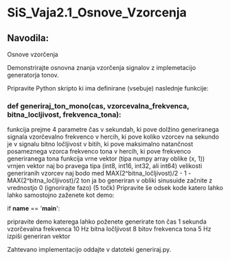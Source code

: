 # SiS_Vaja2.1_Osnove_Vzorcenja
## Navodila:
Osnove vzorčenja

Demonstrirajte osnovna znanja vzorčenja signalov z implemetacijo generatorja tonov.

Pripravite Python skripto ki ima definirane (vsebuje) naslednje funkcije:

### def generiraj_ton_mono(cas, vzorcevalna_frekvenca, bitna_locljivost, frekvenca_tona):

funkcija prejme 4 parametre
čas v sekundah, ki pove dolžino generiranega signala
vzorčevalno frekvenco v hercih, ki pove koliko vzorcev na sekundo je v signalu
bitno ločljivost v bitih, ki pove maksimalno natančnost posameznega vzorca
frekvenco tona v hercih, ki pove frekvenco generiranega tona
funkcija vrne vektor (tipa numpy array oblike (x, 1))
vrnjen vektor naj bo pravega tipa (int8, int16, int32, ali int64)
velikosti generiranih vzorcev naj bodo med
MAX(2^bitna_ločljivost)/2 - 1
-MAX(2^bitna_ločljivost)/2
ton ja bo generiran v obliki sinusuide
začnite z vrednostjo 0 (ignorirajte fazo)
(5 točk)
Pripravite še odsek kode katero lahko lahko samostojno zaženete kot demo:

if __name__ == '__main__':

pripravite demo katerega lahko poženete
generirate ton
čas 1 sekunda
vzorčevalna frekvenca 10 Hz
bitna ločljivost 8 bitov
frekvenca tona 5 Hz
izpiši generiran vektor
 

Zahtevano implementacijo oddajte v datoteki generiraj.py.
